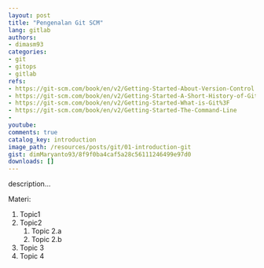 ```yaml
---
layout: post
title: "Pengenalan Git SCM"
lang: gitlab
authors:
- dimasm93
categories:
- git
- gitops
- gitlab
refs: 
- https://git-scm.com/book/en/v2/Getting-Started-About-Version-Control
- https://git-scm.com/book/en/v2/Getting-Started-A-Short-History-of-Git
- https://git-scm.com/book/en/v2/Getting-Started-What-is-Git%3F
- https://git-scm.com/book/en/v2/Getting-Started-The-Command-Line
- 
youtube: 
comments: true
catalog_key: introduction
image_path: /resources/posts/git/01-introduction-git
gist: dimMaryanto93/8f9f0ba4caf5a28c56111246499e97d0
downloads: []
---
```



description...

<!--more-->

Materi: 

1. Topic1
2. Topic2
    1. Topic 2.a
    2. Topic 2.b
3. Topic 3
4. Topic 4
